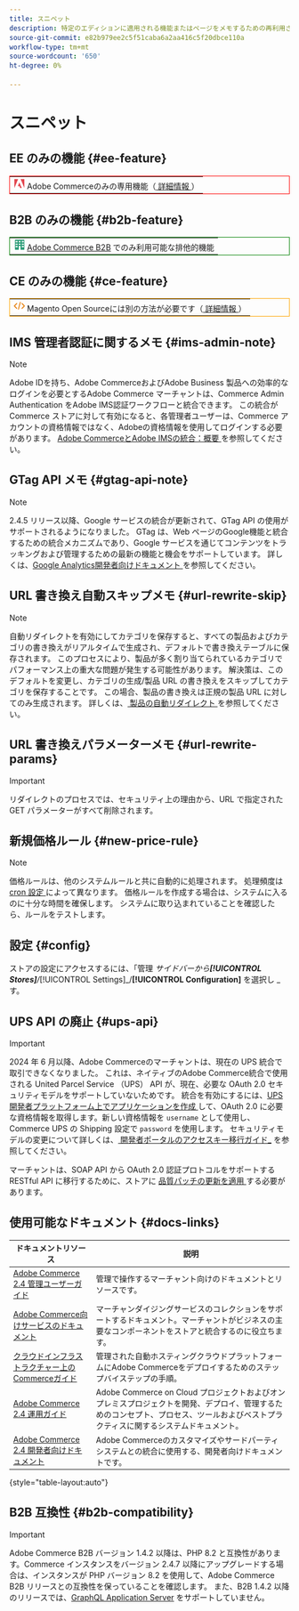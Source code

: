 ```yaml
---
title: スニペット
description: 特定のエディションに適用される機能またはページをメモするための再利用されたメモと視覚的要素
source-git-commit: e82b979ee2c5f51caba6a2aa416c5f20dbce110a
workflow-type: tm+mt
source-wordcount: '650'
ht-degree: 0%

---
```


# スニペット

## EE のみの機能 {#ee-feature}

<table style="border:1px solid red">
<tr><td><img alt="Adobe Commerce機能" src="../assets/adobe-logo.svg" width="20" height="20" /> Adobe Commerceのみの専用機能（<a href="https://experienceleague.adobe.com/docs/commerce-admin/user-guides/home.html?lang=ja#product-editions"> 詳細情報 </a>）</td></tr>
</table>

## B2B のみの機能 {#b2b-feature}

<table style="border:1px solid green">
<tr><td><img alt="Adobe Commerce B2B 機能" src="../assets/b2b.svg" width="20" height="20" /> <a href="https://experienceleague.adobe.com/docs/commerce-admin/b2b/introduction.html?lang=ja">Adobe Commerce B2B</a> でのみ利用可能な排他的機能</td></tr>
</table>

## CE のみの機能 {#ce-feature}

<table style="border:1px solid orange">
<tr><td><img alt="Magento Open Source機能" src="../assets/open-source.svg" width="20" height="20" /> Magento Open Sourceには別の方法が必要です（<a href="https://experienceleague.adobe.com/docs/commerce-admin/user-guides/home.html?lang=ja#product-editions"> 詳細情報 </a>）</td></tr>
</table>

## IMS 管理者認証に関するメモ {#ims-admin-note}

>[!NOTE]
>
>Adobe IDを持ち、Adobe CommerceおよびAdobe Business 製品への効率的なログインを必要とするAdobe Commerce マーチャントは、Commerce Admin Authentication をAdobe IMS認証ワークフローと統合できます。 この統合がCommerce ストアに対して有効になると、各管理者ユーザーは、Commerce アカウントの資格情報ではなく、Adobeの資格情報を使用してログインする必要があります。 [Adobe CommerceとAdobe IMSの統合：概要 ](/help/getting-started/adobe-ims-integration-overview.md) を参照してください。

## GTag API メモ {#gtag-api-note}

>[!NOTE]
>
>2.4.5 リリース以降、Google サービスの統合が更新されて、GTag API の使用がサポートされるようになりました。 GTag は、Web ページのGoogle機能と統合するための統合メカニズムであり、Google サービスを通じてコンテンツをトラッキングおよび管理するための最新の機能と機会をサポートしています。 詳しくは、[Google Analytics開発者向けドキュメント ](https://developers.google.com/analytics/devguides/collection/gtagjs) を参照してください。

## URL 書き換え自動スキップメモ {#url-rewrite-skip}

>[!NOTE]
>
>自動リダイレクトを有効にしてカテゴリを保存すると、すべての製品およびカテゴリの書き換えがリアルタイムで生成され、デフォルトで書き換えテーブルに保存されます。 このプロセスにより、製品が多く割り当てられているカテゴリでパフォーマンス上の重大な問題が発生する可能性があります。 解決策は、このデフォルトを変更し、カテゴリの生成/製品 URL の書き換えをスキップしてカテゴリを保存することです。 この場合、製品の書き換えは正規の製品 URL に対してのみ生成されます。 詳しくは、[ 製品の自動リダイレクト ](/help/merchandising-promotions/url-redirect-product-automatic.md) を参照してください。

## URL 書き換えパラメーターメモ {#url-rewrite-params}

>[!IMPORTANT]
>
>リダイレクトのプロセスでは、セキュリティ上の理由から、URL で指定されたGET パラメーターがすべて削除されます。

## 新規価格ルール {#new-price-rule}

>[!NOTE]
>
>価格ルールは、他のシステムルールと共に自動的に処理されます。 処理頻度は [cron 設定 ](https://experienceleague.adobe.com/docs/commerce-operations/configuration-guide/cli/configure-cron-jobs.html?lang=ja) によって異なります。 価格ルールを作成する場合は、システムに入るのに十分な時間を確保します。 システムに取り込まれていることを確認したら、ルールをテストします。

## 設定 {#config}

ストアの設定にアクセスするには、「管理 _サイドバーから&#x200B;**[!UICONTROL Stores]**/_[!UICONTROL Settings]_/**[!UICONTROL Configuration]** を選択し _す。

## UPS API の廃止 {#ups-api}

>[!IMPORTANT]
>
>2024 年 6 月以降、Adobe Commerceのマーチャントは、現在の UPS 統合で取引できなくなりました。 これは、ネイティブのAdobe Commerce統合で使用される United Parcel Service （UPS） API が、現在、必要な OAuth 2.0 セキュリティモデルをサポートしていないためです。 統合を有効にするには、[UPS 開発者プラットフォーム上でアプリケーションを作成 ](https://developer.ups.com/get-started) して、OAuth 2.0 に必要な資格情報を取得します。新しい資格情報を `username` として使用し、Commerce UPS の Shipping 設定で `password` を使用します。 セキュリティモデルの変更について詳しくは、[ 開発者ポータルのアクセスキー移行ガイド_](https://developer.ups.com/oauth-developer-guide) を参照してください。<br/>
>
>マーチャントは、SOAP API から OAuth 2.0 認証プロトコルをサポートする RESTful API に移行するために、ストアに [ 品質パッチの更新を適用 ](https://experienceleague.adobe.com/docs/commerce-knowledge-base/kb/troubleshooting/known-issues-patches-attached/ups-shipping-method-integration-migration-from-soap-to-restful-api.html?lang=ja) する必要があります。


## 使用可能なドキュメント {#docs-links}

| ドキュメントリソース | 説明 |
|----------------------- | ----------- |
| [Adobe Commerce 2.4 管理ユーザーガイド ](../landing/home.md) | 管理で操作するマーチャント向けのドキュメントとリソースです。 |
| [Adobe Commerce向けサービスのドキュメント ](https://experienceleague.adobe.com/docs/commerce/user-guides/home.html?lang=ja) | マーチャンダイジングサービスのコレクションをサポートするドキュメント。マーチャントがビジネスの主要なコンポーネントをストアと統合するのに役立ちます。 |
| [ クラウドインフラストラクチャー上のCommerceガイド ](https://experienceleague.adobe.com/docs/commerce-cloud-service/user-guide/overview.html?lang=ja) | 管理された自動ホスティングクラウドプラットフォームにAdobe Commerceをデプロイするためのステップバイステップの手順。 |
| [Adobe Commerce 2.4 運用ガイド ](https://experienceleague.adobe.com/docs/commerce-operations/operational-guides/home.html?lang=ja) | Adobe Commerce on Cloud プロジェクトおよびオンプレミスプロジェクトを開発、デプロイ、管理するためのコンセプト、プロセス、ツールおよびベストプラクティスに関するシステムドキュメント。 |
| [Adobe Commerce 2.4 開発者向けドキュメント ](https://developer.adobe.com/commerce/docs) | Adobe Commerceのカスタマイズやサードパーティシステムとの統合に使用する、開発者向けドキュメントです。 |

{style="table-layout:auto"}

## B2B 互換性 {#b2b-compatibility}

>[!IMPORTANT]
>
>Adobe Commerce B2B バージョン 1.4.2 以降は、PHP 8.2 と互換性があります。Commerce インスタンスをバージョン 2.4.7 以降にアップグレードする場合は、インスタンスが PHP バージョン 8.2 を使用して、Adobe Commerce B2B リリースとの互換性を保っていることを確認します。 また、B2B 1.4.2 以降のリリースでは、[GraphQL Application Server](https://experienceleague.adobe.com/ja/docs/commerce-operations/performance-best-practices/concepts/application-server) をサポートしていません。

